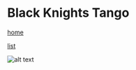 # Black Knights Tango

[home](/zaliczeniowe1awww/)

[list](/zaliczeniowe1awww/list)

![alt text](https://www.thechesswebsite.com/wp-content/uploads/2014/06/black-knights-tango-big.jpg "Black Knights Tango")
